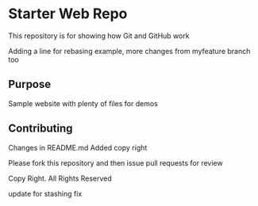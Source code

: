 # Starter Web Repo

This repository is for showing how Git and GitHub work

Adding a line for rebasing example, more changes from myfeature branch too

## Purpose

Sample website with plenty of files for demos

## Contributing
Changes in README.md
Added copy right

Please fork this repository and then issue pull requests for review

Copy Right. All Rights Reserved

update for stashing fix

